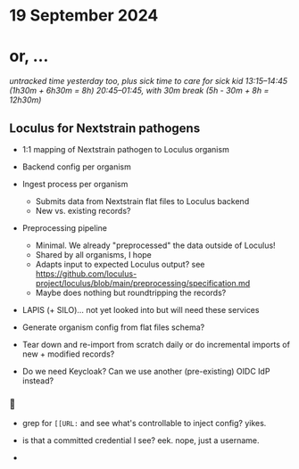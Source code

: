 # 19 September 2024
# or, …

_untracked time yesterday too, plus sick time to care for sick kid_
_13:15–14:45 (1h30m + 6h30m = 8h)_
_20:45–01:45, with 30m break (5h - 30m + 8h = 12h30m)_


## Loculus for Nextstrain pathogens

- 1:1 mapping of Nextstrain pathogen to Loculus organism

- Backend config per organism

- Ingest process per organism
  - Submits data from Nextstrain flat files to Loculus backend
  - New vs. existing records?

- Preprocessing pipeline
  - Minimal. We already "preprocessed" the data outside of Loculus!
  - Shared by all organisms, I hope
  - Adapts input to expected Loculus output?
    see <https://github.com/loculus-project/loculus/blob/main/preprocessing/specification.md>
  - Maybe does nothing but roundtripping the records?

- LAPIS (+ SILO)… not yet looked into but will need these services

- Generate organism config from flat files schema?
- Tear down and re-import from scratch daily or do incremental imports of new + modified records?

- Do we need Keycloak?  Can we use another (pre-existing) OIDC IdP instead?


### 👀

- grep for `[[URL:` and see what's controllable to inject config? yikes.

- is that a committed credential I see? eek.
  nope, just a username.
- 
